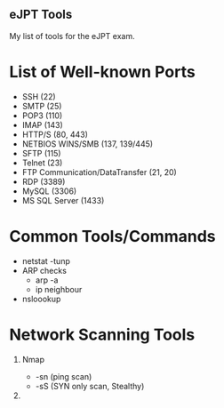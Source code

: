 ## eJPT Tools
 My list of tools for the eJPT exam.

# List of Well-known Ports

* SSH (22)
* SMTP (25)
* POP3 (110)
* IMAP (143)
* HTTP/S (80, 443)
* NETBIOS WINS/SMB (137, 139/445)
* SFTP (115)
* Telnet (23)
* FTP Communication/DataTransfer (21, 20)
* RDP (3389)
* MySQL (3306)
* MS SQL Server (1433)


# Common Tools/Commands

* netstat -tunp
* ARP checks
    - arp -a
    - ip neighbour
* nsloookup

# Network Scanning Tools

1. Nmap 
    * -sn (ping scan)
    * -sS (SYN only scan, Stealthy)


2. 